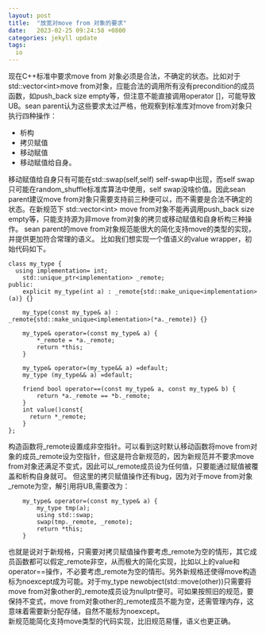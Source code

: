 ```yaml
---
layout: post
title:  "放宽对move from 对象的要求"
date:   2023-02-25 09:24:58 +0800
categories: jekyll update
tags:
  io
---
```


现在C\++标准中要求move from 对象必须是合法，不确定的状态。比如对于std::vector\<int>move from对象，应能合法的调用所有没有precondition的成员函数，如push_back size empty等，但注意不能直接调用operator []，可能导致UB。sean parent认为这些要求太过严格，他观察到标准库对move from对象只执行四种操作：

* 析构
* 拷贝赋值
* 移动赋值
* 移动赋值给自身。

移动赋值给自身只有可能在std::swap(self,self) self-swap中出现，而self swap只可能在random_shuffle标准库算法中使用，self swap没啥价值。因此sean parent建议move from对象只需要支持前三种便可以，而不需要是合法不确定的状态。在新规范下 std::vector\<int> move from对象不能再调用push_back size empty等，只能支持源为非move from对象的拷贝或移动赋值和自身析构三种操作。
sean parent的move from对象规范能很大的简化支持move的类型的实现，并提供更加符合常理的语义。
比如我们想实现一个值语义的value wrapper，初始代码如下。

    class my_type {
      using implementation= int;
        std::unique_ptr<implementation> _remote;
    public:
        explicit my_type(int a) : _remote{std::make_unique<implementation>(a)} {}

        my_type(const my_type& a) : _remote{std::make_unique<implementation>(*a._remote)} {}

        my_type& operator=(const my_type& a) {
            *_remote = *a._remote;
            return *this;
        }

        my_type& operator=(my_type&& a) =default;
        my_type (my_type&& a) =default;
        
        friend bool operator==(const my_type& a, const my_type& b) {
            return *a._remote == *b._remote;
        }
        int value()const{
          return *_remote;
        }
    };
构造函数将_remote设置成非空指针。可以看到这时默认移动函数将move from对象的成员_remote设为空指针，但这是符合新规范的，因为新规范并不要求move from对象还满足不变式，因此可以_remote成员设为任何值，只要能通过赋值被覆盖和析构自身就可。
但这里的拷贝赋值操作还有bug，因为对于move from对象_remote为空，解引用将UB,需要改为：

        my_type& operator=(const my_type& a) {
            my_type tmp(a);
            using std::swap;
            swap(tmp._remote, _remote);
            return *this;
        }

也就是说对于新规格，只需要对拷贝赋值操作要考虑_remote为空的情形，其它成员函数都可以假定_remote非空，从而极大的简化实现，比如以上的value和operator==操作，不必要考虑_remote为空的情形。另外新规格还使得move构造标为noexcept成为可能。对于my_type newobject(std::move(other))只需要将move from对象other的_remote成员设为nullptr便可。可如果按照旧的规范，要保持不变式，move from对象other的_remote成员不能为空，还需管理内存，这意味着需要新分配存储，自然不能标为noexcept。    
新规范能简化支持move类型的代码实现，比旧规范易懂，语义也更正确。

